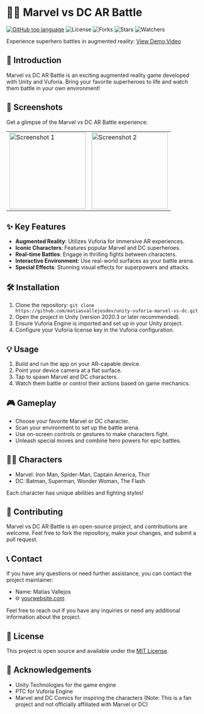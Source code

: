 # 🦸‍♂️ Marvel vs DC AR Battle

[![GitHub top language](https://img.shields.io/github/languages/top/matiasvallejosdev/unity-vuforia-marvel-vs-dc?color=1081c2)](https://github.com/matiasvallejosdev/unity-vuforia-marvel-vs-dc/search?l=c%23)
![License](https://img.shields.io/github/license/matiasvallejosdev/unity-vuforia-marvel-vs-dc?label=license&logo=github&color=f80&logoColor=fff)
![Forks](https://img.shields.io/github/forks/matiasvallejosdev/unity-vuforia-marvel-vs-dc.svg)
![Stars](https://img.shields.io/github/stars/matiasvallejosdev/unity-vuforia-marvel-vs-dc.svg)
![Watchers](https://img.shields.io/github/watchers/matiasvallejosdev/unity-vuforia-marvel-vs-dc.svg)

Experience superhero battles in augmented reality: [View Demo Video](https://youtu.be/your-demo-video)

## 📘 Introduction

Marvel vs DC AR Battle is an exciting augmented reality game developed with Unity and Vuforia. Bring your favorite superheroes to life and watch them battle in your own environment!

## 📸 Screenshots

Get a glimpse of the Marvel vs DC AR Battle experience:

<table>
  <tr>
    <td><img src="docs/screenshots/screenshot_1.png" alt="Screenshot 1" width="200"/></td>
    <td><img src="docs/screenshots/screenshot_2.png" alt="Screenshot 2" width="200"/></td>
  </tr>
</table>

## ✨ Key Features

- **Augmented Reality**: Utilizes Vuforia for immersive AR experiences.
- **Iconic Characters**: Features popular Marvel and DC superheroes.
- **Real-time Battles**: Engage in thrilling fights between characters.
- **Interactive Environment**: Use real-world surfaces as your battle arena.
- **Special Effects**: Stunning visual effects for superpowers and attacks.

## 🛠 Installation

1. Clone the repository:
   `git clone https://github.com/matiasvallejosdev/unity-vuforia-marvel-vs-dc.git`
2. Open the project in Unity (version 2020.3 or later recommended).
3. Ensure Vuforia Engine is imported and set up in your Unity project.
4. Configure your Vuforia license key in the Vuforia configuration.

## 💡 Usage

1. Build and run the app on your AR-capable device.
2. Point your device camera at a flat surface.
3. Tap to spawn Marvel and DC characters.
4. Watch them battle or control their actions based on game mechanics.

## 🎮 Gameplay

- Choose your favorite Marvel or DC character.
- Scan your environment to set up the battle arena.
- Use on-screen controls or gestures to make characters fight.
- Unleash special moves and combine hero powers for epic battles.

## 🦸‍♀️ Characters

- Marvel: Iron Man, Spider-Man, Captain America, Thor
- DC: Batman, Superman, Wonder Woman, The Flash

Each character has unique abilities and fighting styles!

## 🤝 Contributing

Marvel vs DC AR Battle is an open-source project, and contributions are welcome. Feel free to fork the repository, make your changes, and submit a pull request.

## 📞 Contact

If you have any questions or need further assistance, you can contact the project maintainer:

- Name: Matias Vallejos
- 🌐 [yourwebsite.com](https://matiasvallejos.com/)

Feel free to reach out if you have any inquiries or need any additional information about the project.

## 📄 License

This project is open source and available under the [MIT License](LICENSE).

## 🙏 Acknowledgements

- Unity Technologies for the game engine
- PTC for Vuforia Engine
- Marvel and DC Comics for inspiring the characters (Note: This is a fan project and not officially affiliated with Marvel or DC)

